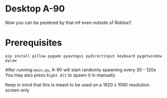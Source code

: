 # Desktop A-90
Now you can be pestered by that mf even outside of Roblox!!

# Prerequisites
`pip install pillow pygame pyautogui pydirectinput keyboard pygetwindow pycaw`


After running `main.py`, A-90 will start randomly spawning every 30 - 120s
You may also press `Right Alt` to spawn it in manually

Keep in mind that this is meant to be used on a 1920 x 1080 resolution screen only
